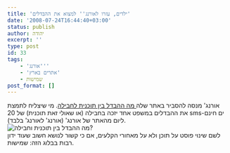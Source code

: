 ```yaml
---
title: 'ילדים, עזרו לאורנג'' למצוא את ההבדלים'
date: '2008-07-24T16:44:40+03:00'
status: publish
author: יהודה
excerpt: ''
type: post
id: 33
tags:
    - 'אורנג'''
    - 'אתרים בארץ'
    - שמישות
post_format: []
---
```

אורנג' מנסה להסביר באתר שלה[ מה ההבדל בין תוכנית לחבילה](http://www.orange.co.il/PlansAndRates/1517.html). מי שיצליח לתמצת את ההבדלים במשפט אחד יזכה בחבילה (או שאולי זאת תוכנית) של 20 sms-ים חינם ליום מהאתר של אורנג' (אורנג' לאורנג' בלבד).  
![מה ההבדל בין תוכנית וחבילה?](http://img.skitch.com/20080725-ei6kwcujhm5ugmmwc3b9666mw2.png)  
לשם שינוי פוסט על תוכן ולא על מאחורי הקלעים, אם כי קשור לנושא חשוב שעוד ידון רבות בבלוג הזה: שמישות.
